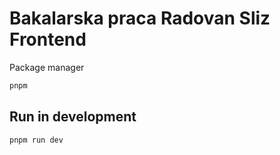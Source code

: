 # Bakalarska praca Radovan Sliz Frontend

Package manager
```bash
pnpm
```

## Run in development
```bash
pnpm run dev
```
